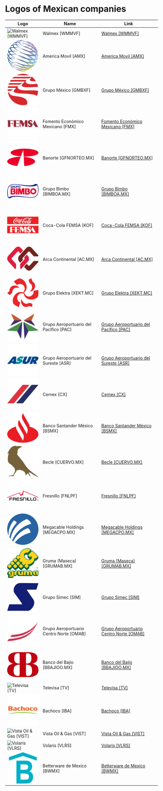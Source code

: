 # Logos of Mexican companies

| Logo | Name  | Link |
| ---- | ----  | ---- |
| ![Walmex [WMMVF]](/img/128/WMMVF-1d738401.png) | Walmex [WMMVF] | [Walmex [WMMVF]](walmex/logo/)
| ![America Movil [AMX]](/img/128/AMX-5f18eb85.png) | America Movil [AMX] | [America Movil [AMX]](america-movil/logo/)
| ![Grupo México [GMBXF]](/img/128/GMBXF-768efab1.png) | Grupo México [GMBXF] | [Grupo México [GMBXF]](grupo-mexico/logo/)
| ![Fomento Económico Mexicano [FMX]](/img/128/FMX-f6f6938a.png) | Fomento Económico Mexicano [FMX] | [Fomento Económico Mexicano [FMX]](fomento-economico-mexicano/logo/)
| ![Banorte [GFNORTEO.MX]](/img/128/GFNORTEO.MX-d6ab7e02.png) | Banorte [GFNORTEO.MX] | [Banorte [GFNORTEO.MX]](banorte/logo/)
| ![Grupo Bimbo [BIMBOA.MX]](/img/128/BIMBOA.MX-c83771ef.png) | Grupo Bimbo [BIMBOA.MX] | [Grupo Bimbo [BIMBOA.MX]](grupo-bimbo/logo/)
| ![Coca-Cola FEMSA [KOF]](/img/128/KOF-fc66acf7.png) | Coca-Cola FEMSA [KOF] | [Coca-Cola FEMSA [KOF]](coca-cola-femsa/logo/)
| ![Arca Continental [AC.MX]](/img/128/AC.MX-ed9340c8.png) | Arca Continental [AC.MX] | [Arca Continental [AC.MX]](arca-continental/logo/)
| ![Grupo Elektra [XEKT.MC]](/img/128/XEKT.MC-4cdf428c.png) | Grupo Elektra [XEKT.MC] | [Grupo Elektra [XEKT.MC]](grupo-elektra/logo/)
| ![Grupo Aeroportuario del Pacífico [PAC]](/img/128/PAC-0ac3fa9c.png) | Grupo Aeroportuario del Pacífico [PAC] | [Grupo Aeroportuario del Pacífico [PAC]](grupo-aeroportuario-del-pacifico/logo/)
| ![Grupo Aeroportuario del Sureste [ASR]](/img/128/ASR-8ba56f7b.png) | Grupo Aeroportuario del Sureste [ASR] | [Grupo Aeroportuario del Sureste [ASR]](asur/logo/)
| ![Cemex [CX]](/img/128/CX-67210ac0.png) | Cemex [CX] | [Cemex [CX]](cemex/logo/)
| ![Banco Santander México [BSMX]](/img/128/BSMX-d6d8e291.png) | Banco Santander México [BSMX] | [Banco Santander México [BSMX]](banco-santander-mexico/logo/)
| ![Becle [CUERVO.MX]](/img/128/CUERVO.MX-851d2478.png) | Becle [CUERVO.MX] | [Becle [CUERVO.MX]](becle/logo/)
| ![Fresnillo [FNLPF]](/img/128/FNLPF-13e0cef5.png) | Fresnillo [FNLPF] | [Fresnillo [FNLPF]](fresnillo/logo/)
| ![Megacable Holdings [MEGACPO.MX]](/img/128/MEGACPO.MX-9d230ed2.png) | Megacable Holdings [MEGACPO.MX] | [Megacable Holdings [MEGACPO.MX]](megacable/logo/)
| ![Gruma (Maseca) [GRUMAB.MX]](/img/128/GRUMAB.MX-293baa39.png) | Gruma (Maseca) [GRUMAB.MX] | [Gruma (Maseca) [GRUMAB.MX]](gruma-maseca/logo/)
| ![Grupo Simec [SIM]](/img/128/SIM-efe9ff61.png) | Grupo Simec [SIM] | [Grupo Simec [SIM]](grupo-simec/logo/)
| ![Grupo Aeroportuario Centro Norte [OMAB]](/img/128/OMAB-1872e63f.png) | Grupo Aeroportuario Centro Norte [OMAB] | [Grupo Aeroportuario Centro Norte [OMAB]](oma-airport/logo/)
| ![Banco del Bajío [BBAJIOO.MX]](/img/128/BBAJIOO.MX-d00cd13f.png) | Banco del Bajío [BBAJIOO.MX] | [Banco del Bajío [BBAJIOO.MX]](banco-del-bajio/logo/)
| ![Televisa [TV]](/img/128/TV-38692ff7.png) | Televisa [TV] | [Televisa [TV]](televisa/logo/)
| ![Bachoco [IBA]](/img/128/IBA-8398760a.png) | Bachoco [IBA] | [Bachoco [IBA]](bachoco/logo/)
| ![Vista Oil & Gas [VIST]](/img/128/VIST-81b39e9c.png) | Vista Oil & Gas [VIST] | [Vista Oil & Gas [VIST]](vista-oil-gas/logo/)
| ![Volaris [VLRS]](/img/128/VLRS-3f2b28f6.png) | Volaris [VLRS] | [Volaris [VLRS]](volaris/logo/)
| ![Betterware de Mexico [BWMX]](/img/128/BWMX-e0eec5a2.png) | Betterware de Mexico [BWMX] | [Betterware de Mexico [BWMX]](betterware-de-mexico/logo/)
